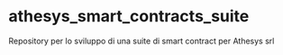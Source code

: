 # athesys_smart_contracts_suite
Repository per lo sviluppo di una suite di smart contract per Athesys srl
